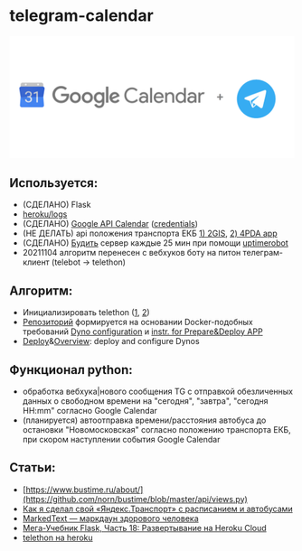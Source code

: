 # telegram-calendar
![car](https://github.com/mikaelangelm/telegram-calendar-public/blob/main/documents/avatar.png?raw=true)

## Используется:
* (СДЕЛАНО) Flask
* [heroku/logs](https://dashboard.heroku.com/apps/telethon-calendar/logs)
* (СДЕЛАНО) [Google API Calendar](https://developers.google.com/calendar/api/v3/reference?apix=true) ([credentials](https://console.cloud.google.com/apis/credentials?project=calendar-312707))
* (НЕ ДЕЛАТЬ) api положения транспорта ЕКБ [1) 2GIS](https://catalog.api.2gis.ru/doc/2.0/transport/), [2) 4PDA app](https://4pda.to/forum/index.php?showtopic=829759&st=20#entry108915388)
* (СДЕЛАНО) [Будить](https://youtu.be/jC55EM-PP6Q?t=546) сервер каждые 25 мин при помощи [uptimerobot](https://uptimerobot.com/dashboard#mainDashboard)
* 20211104 алгоритм перенесен с вебхуков боту на питон телеграм-клиент (telebot -> telethon)

## Алгоритм:
* Инициализировать telethon ([1](https://my.telegram.org/auth?to=apps), [2](https://colab.research.google.com/drive/1e8DJFEwurgLnZ__0eFZgt91Ms4a3VDsk#scrollTo=IkzgtOV8NkN0&line=14&uniqifier=1))
* [Репозиторий](https://github.com/mikaelangelm/transport-ekb/) формируется на основании Docker-подобных требований [Dyno configuration](https://devcenter.heroku.com/articles/dynos#dyno-configurations) и [instr. for Prepare&Deploy APP](https://devcenter.heroku.com/articles/getting-started-with-python?singlepage=true#prepare-the-app)
* [Deploy](https://dashboard.heroku.com/apps/transport-ekb/deploy/github)&[Overview](https://dashboard.heroku.com/apps/transport-ekb/resources): deploy and configure Dynos

## Функционал python:
* обработка вебхука|нового сообщения TG c отправкой обезличенных данных о свободном времени на "сегодня", "завтра", "сегодня HH:mm" согласно Google Calendar
* (планируется) автоотправка времени/расстояния автобуса до остановки "Новомосковская" согласно положению транспорта ЕКБ, при скором наступлении события Google Calendar

## Статьи:
- [https://www.bustime.ru/about/](https://github.com/norn/bustime/blob/master/api/views.py)
- [Как я сделал свой «Яндекс.Транспорт» с расписанием и автобусами](https://habr.com/ru/company/dataart/blog/411249/)
- [MarkedText — маркдаун здорового человека](https://habr.com/ru/post/536448/)
- [Мега-Учебник Flask, Часть 18: Развертывание на Heroku Cloud](https://habr.com/ru/post/237517/)
- [telethon на heroku](https://vc.ru/dev/158757-sozdanie-i-razvertyvanie-retranslyatora-telegram-kanalov-ispolzuya-python-i-heroku)

